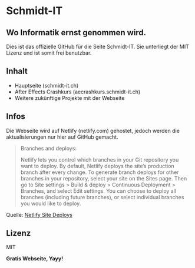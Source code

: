 # Schmidt-IT
## Wo Informatik ernst genommen wird.

Dies ist das offizielle GitHub für die Seite Schmidt-IT. Sie unterliegt der MIT Lizenz und ist somit frei benutzbar.

## Inhalt

- Hauptseite (schmidt-it.ch)
- After Effects Crashkurs (aecrashkurs.schmidt-it.ch)
- Weitere zukünftige Projekte mit der Webseite

## Infos

Die Webseite wird auf Netlify (netlify.com) gehostet, jedoch werden die aktualisierungen nur hier auf GitHub gemacht. 

> Branches and deploys:
> 
> Netlify lets you control which branches in your Git repository you want to deploy.
> By default, Netlify deploys the site’s production branch after every change.
> To generate branch deploys for other branches in your repository, select your site on
> the Sites page. Then go to Site settings > Build & deploy > Continuous Deployment >
> Branches, and select Edit settings. You can choose to deploy all branches
> (including future branches), or select individual branches you would like to deploy.

Quelle: [Netlify Site Deploys][netdocs]

## Lizenz
MIT

**Gratis Webseite, Yayy!**

[netdocs]: <https://docs.netlify.com/site-deploys/overview/#branches-and-deploys>
